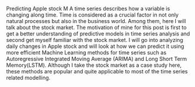 Predicting Apple stock M
A time series describes how a variable is changing along time. Time is considered as a crucial factor in not only natural processes but also in the business world. Among them, here I will talk about the stock market. The motivation of mine for this post is first to get a better understanding of predictive models in time series analysis and second get myself familiar with the stock market. I will go into analyzing daily changes in Apple stock and will look at how we can predict it using more efficient Machine Learning methods for time series such as Autoregressive Integrated Moving Average (ARIMA) and Long Short Term Memory(LSTM). Although I take the stock market as a case study here, these methods are popular and quite applicable to most of the time series related modelling.
